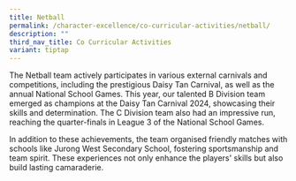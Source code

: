 ```yaml
---
title: Netball
permalink: /character-excellence/co-curricular-activities/netball/
description: ""
third_nav_title: Co Curricular Activities
variant: tiptap
---
```

<p>The Netball team actively participates in various external carnivals and
competitions, including the prestigious Daisy Tan Carnival, as well as
the annual National School Games. This year, our talented B Division team
emerged as champions at the Daisy Tan Carnival 2024, showcasing their skills
and determination. The C Division team also had an impressive run, reaching
the quarter-finals in League 3 of the National School Games.&nbsp;</p>
<p>In addition to these achievements, the team organised friendly matches
with schools like Jurong West Secondary School, fostering sportsmanship
and team spirit. These experiences not only enhance the players' skills
but also build lasting camaraderie.</p>
<p>
<br>
</p>